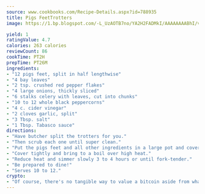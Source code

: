 ```yaml
---
source: www.cookbooks.com/Recipe-Details.aspx?id=788935
title: Pigs FeetTrotters  
image: https://1.bp.blogspot.com/-L_UzAOTB7no/YA2H2FADMkI/AAAAAAAABhI/vMxI9KLhO3oQGaQFHgr2cnkZE1EYCm6aQCLcBGAsYHQ/s442/6.png

yield: 1
ratingValue: 4.7
calories: 263 calories
reviewCount: 86
cookTime: PT2H
prepTime: PT26M
ingredients:
- "12 pigs feet, split in half lengthwise"
- "4 bay leaves"
- "2 tsp. crushed red pepper flakes"
- "4 large onions, thickly sliced"
- "6 stalks celery with leaves, cut into chunks"
- "10 to 12 whole black peppercorns"
- "4 c. cider vinegar"
- "2 cloves garlic, split"
- "3 Tbsp. salt"
- "1 Tbsp. Tabasco sauce"
directions:
- "Have butcher split the trotters for you."
- "Then scrub each one until super clean."
- "Put the pigs feet and all other ingredients in a large pot and cover with cold water."
- "Cover tightly and bring to a boil over high heat."
- "Reduce heat and simmer slowly 3 to 4 hours or until fork-tender."
- "Be prepared to dine!"
- "Serves 10 to 12."
crypto:
- "Of course, there's no tangible way to value a bitcoin aside from what someone else believes it is worth."
---
```

